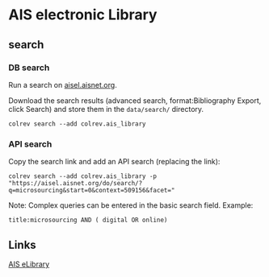 # AIS electronic Library

## search

### DB search

Run a search on [aisel.aisnet.org](https://aisel.aisnet.org/).

Download the search results (advanced search, format:Bibliography Export, click Search) and store them in the `data/search/` directory.

```
colrev search --add colrev.ais_library
```

### API search

Copy the search link and add an API search (replacing the link):

```
colrev search --add colrev.ais_library -p "https://aisel.aisnet.org/do/search/?q=microsourcing&start=0&context=509156&facet="
```

Note: Complex queries can be entered in the basic search field. Example:

```
title:microsourcing AND ( digital OR online)
```

## Links

[AIS eLibrary](https://aisel.aisnet.org/)
